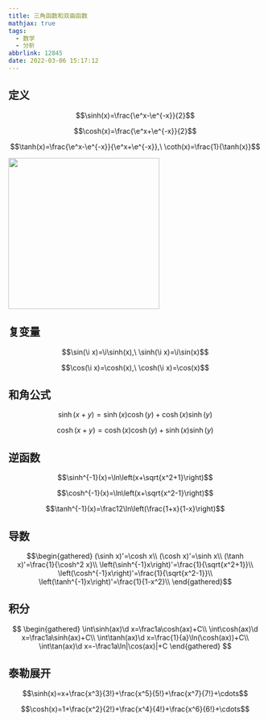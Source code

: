 ```yaml
---
title: 三角函数和双曲函数
mathjax: true
tags:
  - 数学
  - 分析
abbrlink: 12845
date: 2022-03-06 15:17:12
---
```

## 定义

$$\sinh(x)=\frac{\e^x-\e^{-x}}{2}$$

$$\cosh(x)=\frac{\e^x+\e^{-x}}{2}$$

$$\tanh(x)=\frac{\e^x-\e^{-x}}{\e^x+\e^{-x}},\ \coth(x)=\frac{1}{\tanh(x)}$$

<img src="https://upload.wikimedia.org/wikipedia/commons/thumb/7/76/Sinh_cosh_tanh.svg/440px-Sinh_cosh_tanh.svg.png" width="300" height="300"/>

<!--more-->

## 复变量

$$\sin(\i x)=\i\sinh(x),\ \sinh(\i x)=\i\sin(x)$$

$$\cos(\i x)=\cosh(x),\ \cosh(\i x)=\cos(x)$$

## 和角公式

$$\sinh(x+y)=\sinh(x)\cosh(y)+\cosh(x)\sinh(y)$$

$$\cosh(x+y)=\cosh(x)\cosh(y)+\sinh(x)\sinh(y)$$

## 逆函数

$$\sinh^{-1}(x)=\ln\left(x+\sqrt{x^2+1}\right)$$

$$\cosh^{-1}(x)=\ln\left(x+\sqrt{x^2-1}\right)$$

$$\tanh^{-1}(x)=\frac12\ln\left(\frac{1+x}{1-x}\right)$$

## 导数

$$\begin{gathered}
(\sinh x)'=\cosh x\\
(\cosh x)'=\sinh x\\
(\tanh x)'=\frac{1}{\cosh^2 x}\\
\left(\sinh^{-1}x\right)'=\frac{1}{\sqrt{x^2+1}}\\
\left(\cosh^{-1}x\right)'=\frac{1}{\sqrt{x^2-1}}\\
\left(\tanh^{-1}x\right)'=\frac{1}{1-x^2}\\
\end{gathered}$$

## 积分
$$
\begin{gathered}
\int\sinh(ax)\d x=\frac1a\cosh(ax)+C\\
\int\cosh(ax)\d x=\frac1a\sinh(ax)+C\\
\int\tanh(ax)\d x=\frac{1}{a}\ln(\cosh(ax))+C\\
\int\tan(ax)\d x=-\frac1a\ln|\cos(ax)|+C
\end{gathered}
$$

## 泰勒展开

$$\sinh(x)=x+\frac{x^3}{3!}+\frac{x^5}{5!}+\frac{x^7}{7!}+\cdots$$

$$\cosh(x)=1+\frac{x^2}{2!}+\frac{x^4}{4!}+\frac{x^6}{6!}+\cdots$$